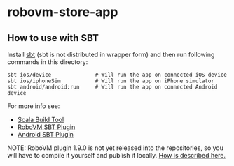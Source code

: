 # robovm-store-app

## How to use with SBT

Install [sbt](http://www.scala-sbt.org) (sbt is not distributed in wrapper form)
and then run following commands in this directory:
```
sbt ios/device              # Will run the app on connected iOS device
sbt ios/iphoneSim           # Will run the app on iPhone simulator
sbt android/android:run     # Will run the app on connected Android device
```

For more info see:
- [Scala Build Tool](http://www.scala-sbt.org/documentation.html)
- [RoboVM SBT Plugin](https://github.com/roboscala/sbt-robovm)
- [Android SBT Plugin](https://github.com/pfn/android-sdk-plugin)

NOTE: RoboVM plugin 1.9.0 is not yet released into the repositories,
so you will have to compile it yourself and publish it locally. [How is described here.](https://github.com/roboscala/sbt-robovm#hacking-on-the-plugin)
